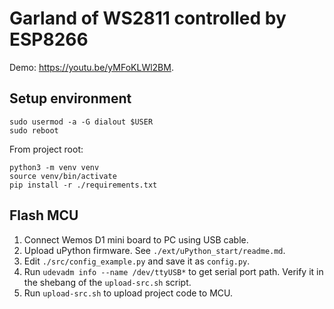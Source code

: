 # Garland of WS2811 controlled by ESP8266
Demo: https://youtu.be/yMFoKLWl2BM.

## Setup environment
```
sudo usermod -a -G dialout $USER
sudo reboot
```
From project root:
```
python3 -m venv venv
source venv/bin/activate
pip install -r ./requirements.txt
```

## Flash MCU
1. Connect Wemos D1 mini board to PC using USB cable.
2. Upload uPython firmware. See `./ext/uPython_start/readme.md`.
3. Edit `./src/config_example.py` and save it as `config.py`.
4. Run `udevadm info --name /dev/ttyUSB*` to get serial port path. Verify it in the shebang of the `upload-src.sh` script.
5. Run `upload-src.sh` to upload project code to MCU.
